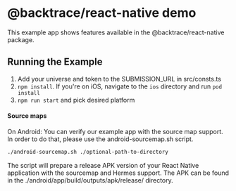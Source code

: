 # @backtrace/react-native demo

This example app shows features available in the @backtrace/react-native package.

## Running the Example

1. Add your universe and token to the SUBMISSION_URL in src/consts.ts
2. `npm install`. If you're on iOS, navigate to the `ios` directory and run `pod install`
3. `npm run start` and pick desired platform

#### Source maps

On Android: You can verify our example app with the source map support. In order to do that, please use the
android-sourcemap.sh script.

```bash
./android-sourcemap.sh ./optional-path-to-directory
```

The script will prepare a release APK version of your React Native application with the sourcemap and Hermes support.
The APK can be found in the ./android/app/build/outputs/apk/release/ directory.
